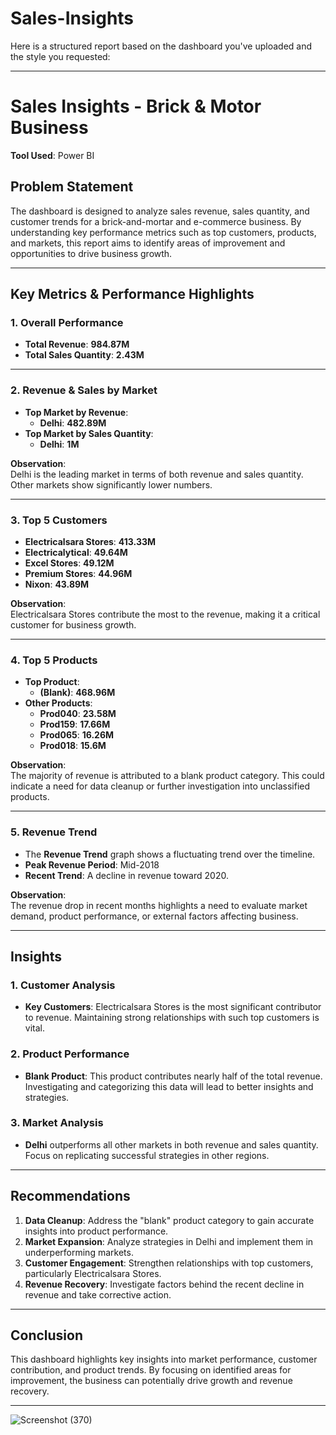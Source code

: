 # Sales-Insights
Here is a structured report based on the dashboard you've uploaded and the style you requested:

---

# **Sales Insights - Brick & Motor Business**  
**Tool Used**: Power BI  

## **Problem Statement**  
The dashboard is designed to analyze sales revenue, sales quantity, and customer trends for a brick-and-mortar and e-commerce business. By understanding key performance metrics such as top customers, products, and markets, this report aims to identify areas of improvement and opportunities to drive business growth.  

---

## **Key Metrics & Performance Highlights**  

### **1. Overall Performance**  
- **Total Revenue**: **984.87M**  
- **Total Sales Quantity**: **2.43M**  

---

### **2. Revenue & Sales by Market**  
- **Top Market by Revenue**:  
  - **Delhi**: **482.89M**  
- **Top Market by Sales Quantity**:  
  - **Delhi**: **1M**  

**Observation**:  
Delhi is the leading market in terms of both revenue and sales quantity. Other markets show significantly lower numbers.  

---

### **3. Top 5 Customers**  
- **Electricalsara Stores**: **413.33M**  
- **Electricalytical**: **49.64M**  
- **Excel Stores**: **49.12M**  
- **Premium Stores**: **44.96M**  
- **Nixon**: **43.89M**  

**Observation**:  
Electricalsara Stores contribute the most to the revenue, making it a critical customer for business growth.

---

### **4. Top 5 Products**  
- **Top Product**:  
  - **(Blank)**: **468.96M**  
- **Other Products**:  
  - **Prod040**: **23.58M**  
  - **Prod159**: **17.66M**  
  - **Prod065**: **16.26M**  
  - **Prod018**: **15.6M**  

**Observation**:  
The majority of revenue is attributed to a blank product category. This could indicate a need for data cleanup or further investigation into unclassified products.

---

### **5. Revenue Trend**  
- The **Revenue Trend** graph shows a fluctuating trend over the timeline.  
- **Peak Revenue Period**: Mid-2018  
- **Recent Trend**: A decline in revenue toward 2020.  

**Observation**:  
The revenue drop in recent months highlights a need to evaluate market demand, product performance, or external factors affecting business.  

---

## **Insights**  

### **1. Customer Analysis**  
- **Key Customers**: Electricalsara Stores is the most significant contributor to revenue. Maintaining strong relationships with such top customers is vital.  

### **2. Product Performance**  
- **Blank Product**: This product contributes nearly half of the total revenue. Investigating and categorizing this data will lead to better insights and strategies.  

### **3. Market Analysis**  
- **Delhi** outperforms all other markets in both revenue and sales quantity. Focus on replicating successful strategies in other regions.  

---

## **Recommendations**  
1. **Data Cleanup**: Address the "blank" product category to gain accurate insights into product performance.  
2. **Market Expansion**: Analyze strategies in Delhi and implement them in underperforming markets.  
3. **Customer Engagement**: Strengthen relationships with top customers, particularly Electricalsara Stores.  
4. **Revenue Recovery**: Investigate factors behind the recent decline in revenue and take corrective action.  

---

## **Conclusion**  
This dashboard highlights key insights into market performance, customer contribution, and product trends. By focusing on identified areas for improvement, the business can potentially drive growth and revenue recovery.  

--- 


![Screenshot (370)](https://github.com/user-attachments/assets/e115e2ad-fd03-45e7-b04c-e16fbe698825)
